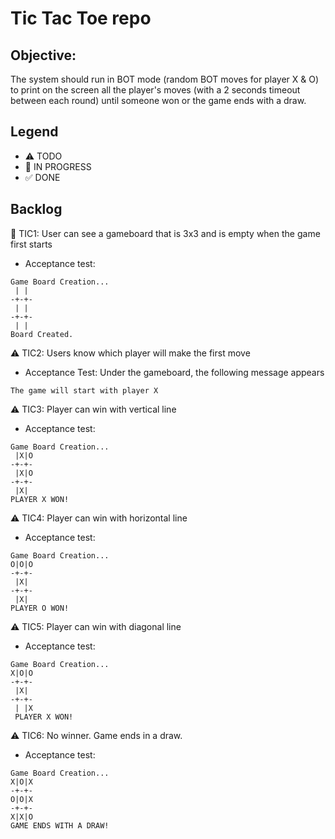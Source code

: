 # Tic Tac Toe repo

## Objective:

The system should run in BOT mode (random BOT moves for player X & O) to print on the screen all the player's moves (with a 2 seconds timeout between each round) until someone won or the game ends with a draw.

## Legend

- ⚠ TODO
- 🚧 IN PROGRESS
- ✅ DONE

## Backlog

🚧 TIC1: User can see a gameboard that is 3x3 and is empty when the game first starts

- Acceptance test:

```
Game Board Creation...
 | |
-+-+-
 | |
-+-+-
 | |
Board Created.
```

⚠ TIC2: Users know which player will make the first move

- Acceptance Test: Under the gameboard, the following message appears

```
The game will start with player X
```

⚠ TIC3: Player can win with vertical line

- Acceptance test:

```
Game Board Creation...
 |X|O
-+-+-
 |X|O
-+-+-
 |X|
PLAYER X WON!
```

⚠ TIC4: Player can win with horizontal line

- Acceptance test:

```
Game Board Creation...
O|O|O
-+-+-
 |X|
-+-+-
 |X|
PLAYER O WON!
```

⚠ TIC5: Player can win with diagonal line

- Acceptance test:

```
Game Board Creation...
X|O|O
-+-+-
 |X|
-+-+-
 | |X
 PLAYER X WON!
```

⚠ TIC6: No winner. Game ends in a draw.

- Acceptance test:

```
Game Board Creation...
X|O|X
-+-+-
O|O|X
-+-+-
X|X|O
GAME ENDS WITH A DRAW!
```
